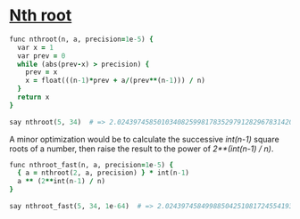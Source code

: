 [1]: https://rosettacode.org/wiki/Nth_root

# [Nth root][1]

```ruby
func nthroot(n, a, precision=1e-5) {
  var x = 1
  var prev = 0
  while (abs(prev-x) > precision) {
    prev = x
    x = float(((n-1)*prev + a/(prev**(n-1))) / n)
  }
  return x
}
 
say nthroot(5, 34)  # => 2.024397458501034082599817835297912829678314204
```


A minor optimization would be to calculate the successive _int(n-1)_ square roots of a number, then raise the result to the power of _2\*\*(int(n-1) / n)_.

```ruby
func nthroot_fast(n, a, precision=1e-5) {
  { a = nthroot(2, a, precision) } * int(n-1)
  a ** (2**int(n-1) / n)
}
 
say nthroot_fast(5, 34, 1e-64)  # => 2.02439745849988504251081724554193741911462170107
```

